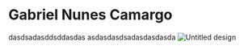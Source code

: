 # Gabriel Nunes Camargo
dasdsadasddsddasdas
asdasdasdsadasdasdasda                                    ![Untitled design](https://user-images.githubusercontent.com/65691094/126377146-6983b582-cedc-49bd-92f6-3863cc3b1e61.png)
